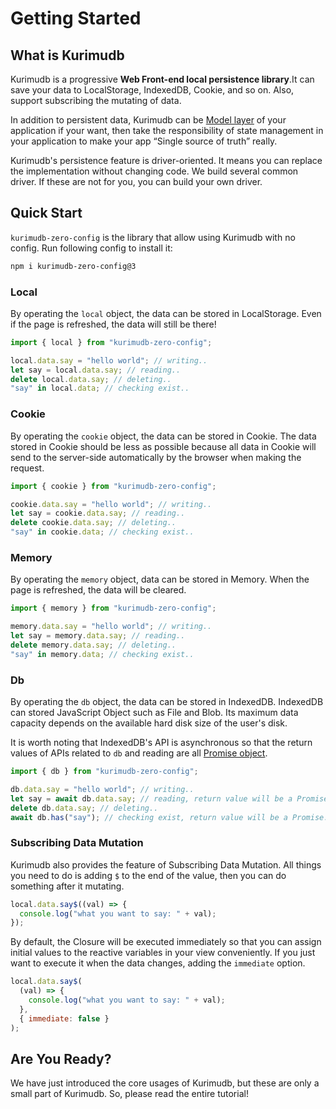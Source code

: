 # Getting Started

## What is Kurimudb

Kurimudb is a progressive **Web Front-end local persistence library**.It can save your data to LocalStorage, IndexedDB, Cookie, and so on. Also, support subscribing the mutating of data.

In addition to persistent data, Kurimudb can be [Model layer](https://en.wikipedia.org/wiki/Model%E2%80%93view%E2%80%93viewmodel#Components_of_MVVM_pattern) of your application if your want, then take the responsibility of state management in your application to make your app “Single source of truth” really.

Kurimudb's persistence feature is driver-oriented. It means you can replace the implementation without changing code. We build several common driver. If these are not for you, you can build your own driver.

## Quick Start

`kurimudb-zero-config` is the library that allow using Kurimudb with no config. Run following config to install it:

```bash
npm i kurimudb-zero-config@3
```

### Local

By operating the `local` object, the data can be stored in LocalStorage. Even if the page is refreshed, the data will still be there!

```js
import { local } from "kurimudb-zero-config";

local.data.say = "hello world"; // writing..
let say = local.data.say; // reading..
delete local.data.say; // deleting..
"say" in local.data; // checking exist..
```

### Cookie

By operating the `cookie` object, the data can be stored in Cookie. The data stored in Cookie should be less as possible because all data in Cookie will send to the server-side automatically by the browser when making the request.

```js
import { cookie } from "kurimudb-zero-config";

cookie.data.say = "hello world"; // writing..
let say = cookie.data.say; // reading..
delete cookie.data.say; // deleting..
"say" in cookie.data; // checking exist..
```

### Memory

By operating the `memory` object, data can be stored in Memory. When the page is refreshed, the data will be cleared.

```js
import { memory } from "kurimudb-zero-config";

memory.data.say = "hello world"; // writing..
let say = memory.data.say; // reading..
delete memory.data.say; // deleting..
"say" in memory.data; // checking exist..
```

### Db

By operating the `db` object, the data can be stored in IndexedDB. IndexedDB can stored JavaScript Object such as File and Blob. Its maximum data capacity depends on the available hard disk size of the user's disk.  

It is worth noting that IndexedDB's API is asynchronous so that the return values of APIs related to `db` and reading are all [Promise object](https://developer.mozilla.org/docs/Web/JavaScript/Reference/Global_Objects/Promise).

```js
import { db } from "kurimudb-zero-config";

db.data.say = "hello world"; // writing..
let say = await db.data.say; // reading, return value will be a Promise..
delete db.data.say; // deleting..
await db.has("say"); // checking exist, return value will be a Promise..
```

### Subscribing Data Mutation

Kurimudb also provides the feature of Subscribing Data Mutation. All things you need to do is adding `$` to the end of the value, then you can do something after it mutating.

```js
local.data.say$((val) => {
  console.log("what you want to say: " + val);
});
```

By default, the Closure will be executed immediately so that you can assign initial values to the reactive variables in your view conveniently. If you just want to execute it when the data changes, adding the `immediate` option.

```js {5}
local.data.say$(
  (val) => {
    console.log("what you want to say: " + val);
  },
  { immediate: false }
);
```

## Are You Ready?

We have just introduced the core usages of Kurimudb, but these are only a small part of Kurimudb. So, please read the entire tutorial!
